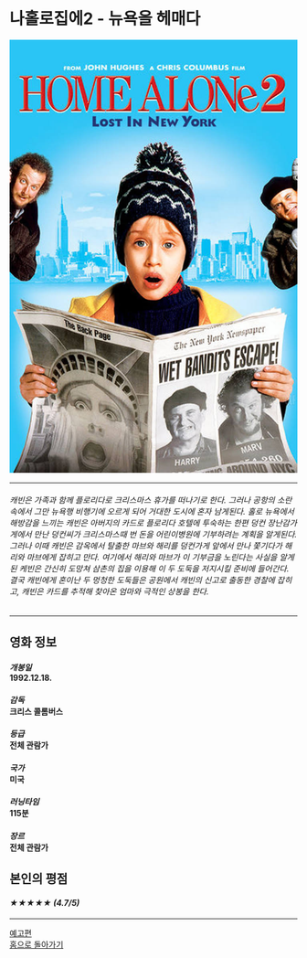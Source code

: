 <!-- 영화 제목
이미지
줄거리
정보(감독, 배우 등)
본인의 평점
예고편 youtube 링크
뒤로가기(홈) 링크 -->

# **나홀로집에2 - 뉴욕을 헤매다**
![no img](img/김연주.jpg)

---

###### 캐빈은 가족과 함께 플로리다로 크리스마스 휴가를 떠나기로 한다. 그러나 공항의 소란속에서 그만 뉴욕행 비행기에 오르게 되어 거대한 도시에 혼자 남게된다. 홀로 뉴욕에서 해방감을 느끼는 캐빈은 아버지의 카드로 플로리다 호텔에 투숙하는 한편 덩컨 장난감가게에서 만난 덩컨씨가 크리스마스때 번 돈을 어린이병원에 기부하려는 계획을 알게된다. 그러나 이때 캐빈은 감옥에서 탈출한 마브와 해리를 덩컨가게 앞에서 만나 쫓기다가 해리와 마브에게 잡히고 만다. 여기에서 해리와 마브가 이 기부금을 노린다는 사실을 알게된 케빈은 간신히 도망쳐 삼촌의 집을 이용해 이 두 도둑을 저지시킬 준비에 들어간다. 결국 캐빈에게 혼이난 두 멍청한 도둑들은 공원에서 캐빈의 신고로 출동한 경찰에 잡히고, 캐빈은 카드를 추적해 찾아온 엄마와 극적인 상봉을 한다.

---

## __영화 정보__
#### _개봉일_<br/>1992.12.18.
#### _감독_<br/>크리스 콜롬버스
#### _등급_<br/>전체 관람가
#### _국가_<br/>미국
#### _러닝타임_<br/>115분
#### _장르_<br/>전체 관람가

## __본인의 평점__
#### _★★★★★ (4.7/5)_

---

[예고편](https://www.youtube.com/watch?v=6ofUnU-Yb5o)<br/>
[홈으로 돌아가기](movie.md)